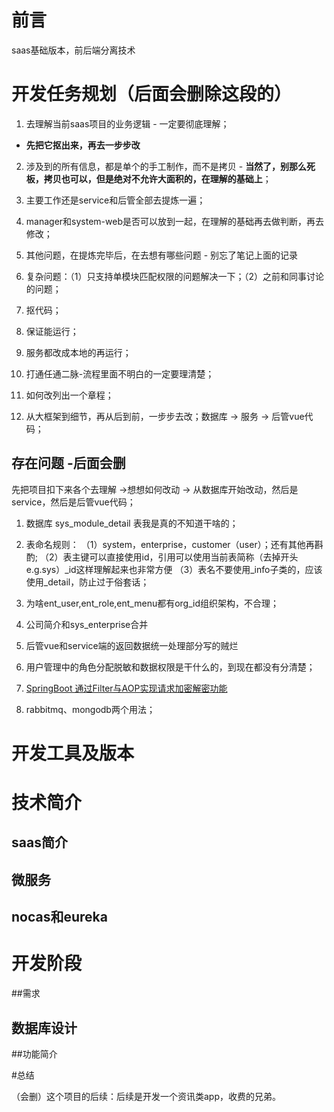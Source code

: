 # 前言

saas基础版本，前后端分离技术

# 开发任务规划（后面会删除这段的）

1. 去理解当前saas项目的业务逻辑 - 一定要彻底理解；

 - **先把它抠出来，再去一步步改**

2. 涉及到的所有信息，都是单个的手工制作，而不是拷贝 - **当然了，别那么死板，拷贝也可以，但是绝对不允许大面积的，在理解的基础上**；

3. 主要工作还是service和后管全部去提炼一遍；

4. manager和system-web是否可以放到一起，在理解的基础再去做判断，再去修改；

5. 其他问题，在提炼完毕后，在去想有哪些问题 - 别忘了笔记上面的记录

6. 复杂问题：（1）只支持单模块匹配权限的问题解决一下；（2）之前和同事讨论的问题；

1. 抠代码；
2. 保证能运行；
3. 服务都改成本地的再运行；
4. 打通任通二脉-流程里面不明白的一定要理清楚；
5. 如何改列出一个章程；
6. 从大框架到细节，再从后到前，一步步去改；数据库 -> 服务 -> 后管vue代码；

## 存在问题 -后面会删 ##

先把项目扣下来各个去理解 ->想想如何改动 -> 从数据库开始改动，然后是service，然后是后管vue代码；

1. 数据库 sys_module_detail 表我是真的不知道干啥的；
2. 表命名规则：
（1）system，enterprise，customer（user）；还有其他再斟酌; 
（2）表主键可以直接使用id，引用可以使用当前表简称（去掉开头e.g.sys）_id这样理解起来也非常方便
（3）表名不要使用_info子类的，应该使用_detail，防止过于俗套话；
3. 为啥ent_user,ent_role,ent_menu都有org_id组织架构，不合理；
4. 公司简介和sys_enterprise合并
5. 后管vue和service端的返回数据统一处理部分写的贼烂

6. 用户管理中的角色分配脱敏和数据权限是干什么的，到现在都没有分清楚；

7. [SpringBoot 通过Filter与AOP实现请求加密解密功能](https://blog.csdn.net/afgasdg/article/details/120572937)

8. rabbitmq、mongodb两个用法；

# 开发工具及版本



# 技术简介

## saas简介

## 微服务

## nocas和eureka


# 开发阶段

##需求

## 数据库设计

##功能简介


#总结

（会删）这个项目的后续：后续是开发一个资讯类app，收费的兄弟。





